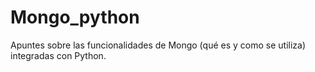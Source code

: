# Mongo_python
Apuntes sobre las funcionalidades de Mongo (qué es y como se utiliza) integradas con Python.
